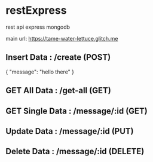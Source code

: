 # restExpress
rest api express mongodb

main url: https://tame-water-lettuce.glitch.me

## Insert Data : /create (POST)
{
"message": "hello there"
}

## GET All Data : /get-all (GET)

## GET Single Data : /message/:id (GET)

## Update Data : /message/:id (PUT)

## Delete Data : /message/:id (DELETE)

